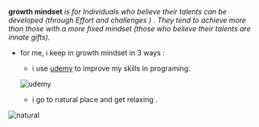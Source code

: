 
 **growth mindset** *is for Individuals who believe their talents can be developed (through Effort and challenges ) .  They tend to achieve more than those with a more fixed mindset (those who believe their talents are innate gifts).*

- for me, i keep in growth mindset in 3 ways :
  - i use [udemy](https://www.udemy.com/) to improve my skills in programing.
  
  
  ![udemy](https://about.udemy.com/wp-content/uploads/2017/10/NewUlogo-large-1.png)
  
  - i go to natural place and get relaxing .
  
![natural](https://www.pandotrip.com/wp-content/uploads/2018/07/San-Quirico-Val-d%E2%80%99Orcia-Tuscany-Italy.jpg)

